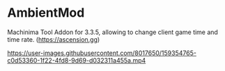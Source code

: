 # AmbientMod
Machinima Tool Addon for 3.3.5, allowing to change client game time and time rate. (https://ascension.gg)


https://user-images.githubusercontent.com/8017650/159354765-c0d53360-1f22-4fd8-9d69-d032311a455a.mp4

